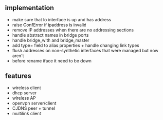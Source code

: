 ## implementation

* make sure that lo interface is up and has address
* raise ConfError if ipaddress is invalid
* remove IP addresses when there are no addressing sections
* handle abstract names in bridge ports
* handle bridge\_with and bridge\_master
* add type= field to alias properties + handle changing link types
* flush addresses on non-synthetic interfaces that were managed but now aren't
* before rename iface it need to be down

## features

* wireless client
* dhcp server
* wireless AP
* openvpn server/client
* CJDNS peer + tunnel
* multilink client
